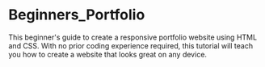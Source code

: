 # Beginners_Portfolio
 This beginner's guide to create a responsive portfolio website using HTML and CSS. With no prior coding experience required, this tutorial will teach you how to create a website that looks great on any device.
